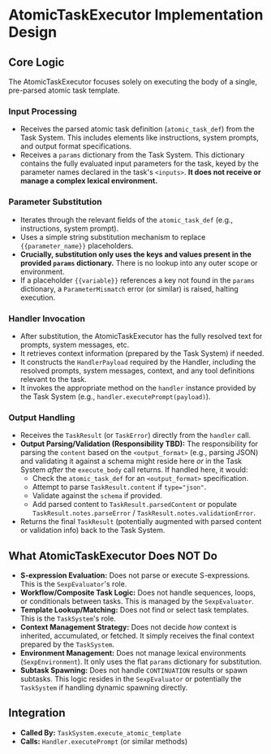 # AtomicTaskExecutor Implementation Design

## Core Logic

The AtomicTaskExecutor focuses solely on executing the body of a single, pre-parsed atomic task template.

### Input Processing
- Receives the parsed atomic task definition (`atomic_task_def`) from the Task System. This includes elements like instructions, system prompts, and output format specifications.
- Receives a `params` dictionary from the Task System. This dictionary contains the fully evaluated input parameters for the task, keyed by the parameter names declared in the task's `<inputs>`. **It does not receive or manage a complex lexical environment.**

### Parameter Substitution
- Iterates through the relevant fields of the `atomic_task_def` (e.g., instructions, system prompt).
- Uses a simple string substitution mechanism to replace `{{parameter_name}}` placeholders.
- **Crucially, substitution only uses the keys and values present in the provided `params` dictionary.** There is no lookup into any outer scope or environment.
- If a placeholder `{{variable}}` references a key not found in the `params` dictionary, a `ParameterMismatch` error (or similar) is raised, halting execution.

### Handler Invocation
- After substitution, the AtomicTaskExecutor has the fully resolved text for prompts, system messages, etc.
- It retrieves context information (prepared by the Task System) if needed.
- It constructs the `HandlerPayload` required by the Handler, including the resolved prompts, system messages, context, and any tool definitions relevant to the task.
- It invokes the appropriate method on the `handler` instance provided by the Task System (e.g., `handler.executePrompt(payload)`).

### Output Handling
- Receives the `TaskResult` (or `TaskError`) directly from the `handler` call.
- **Output Parsing/Validation (Responsibility TBD):** The responsibility for parsing the `content` based on the `<output_format>` (e.g., parsing JSON) and validating it against a schema might reside here *or* in the Task System *after* the `execute_body` call returns. If handled here, it would:
    - Check the `atomic_task_def` for an `<output_format>` specification.
    - Attempt to parse `TaskResult.content` if `type="json"`.
    - Validate against the `schema` if provided.
    - Add parsed content to `TaskResult.parsedContent` or populate `TaskResult.notes.parseError` / `TaskResult.notes.validationError`.
- Returns the final `TaskResult` (potentially augmented with parsed content or validation info) back to the Task System.

## What AtomicTaskExecutor Does NOT Do

- **S-expression Evaluation:** Does not parse or execute S-expressions. This is the `SexpEvaluator`'s role.
- **Workflow/Composite Task Logic:** Does not handle sequences, loops, or conditionals between tasks. This is managed by the `SexpEvaluator`.
- **Template Lookup/Matching:** Does not find or select task templates. This is the `TaskSystem`'s role.
- **Context Management Strategy:** Does not decide *how* context is inherited, accumulated, or fetched. It simply receives the final context prepared by the `TaskSystem`.
- **Environment Management:** Does not manage lexical environments (`SexpEnvironment`). It only uses the flat `params` dictionary for substitution.
- **Subtask Spawning:** Does not handle `CONTINUATION` results or spawn subtasks. This logic resides in the `SexpEvaluator` or potentially the `TaskSystem` if handling dynamic spawning directly.

## Integration

- **Called By:** `TaskSystem.execute_atomic_template`
- **Calls:** `Handler.executePrompt` (or similar methods)
